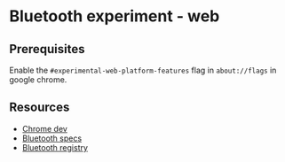# Bluetooth experiment - web

## Prerequisites

Enable the `#experimental-web-platform-features` flag in `about://flags` in google chrome.

## Resources

- [Chrome dev](https://developer.chrome.com/articles/bluetooth/)
- [Bluetooth specs](https://www.bluetooth.com/specifications/specs/?types=adopted)
- [Bluetooth registry](https://www.bluetooth.com/specifications/assigned-numbers/)
